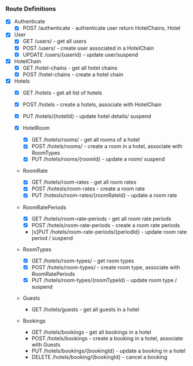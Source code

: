 ### Route Definitions

- [x] Authenticate
  - [x] POST /authenticate - authenticate user return HotelChains, Hotel

- [x] User
  - [x] GET /users/ - get all users
  - [x] POST /users/ - create user associated in a HotelChain
  - [x] UPDATE /users/{userId} - update user/suspend

- [x] HotelChain
  - [x] GET /hotel-chains - get all hotel chains
  - [x] POST /hotel-chains - create a hotel chain

- [x] Hotels
  - [x] GET /hotels - get all list of hotels
  - [x] POST /hotels - create a hotels, associate with HotelChain
  - [x] PUT /hotels/{hotelId} - update hotel details/ suspend

  - [x] HotelRoom
    - [x] GET /hotels/rooms/ - get all rooms of a hotel
    - [x] POST /hotels/rooms/ - create a room in a hotel, associate with RoomTypes
    - [x] PUT /hotels/rooms/{roomId} - update a room/ suspend

  - RoomRate
    - [x] GET /hotels/room-rates - get all room rates
    - [x] POST /hotesls/room-rates - create a room rate
    - [x] PUT /hotesls/room-rates/{roomRateId} - update a room rate

  - RoomRatePeriods
    - [x] GET /hotels/room-rate-periods - get all room rate periods
    - [x] POST /hotels/room-rate-periods - create a room rate periods
    - [x]PUT /hotels/room-rate-periods/{periodId} - update room rate period / suspend

  - RoomTypes
    - [x] GET /hotels/room-types/ - get room types
    - [x] POST /hotels/room-types/ - create room type, associate with RoomRatePeriods
    - [x]  PUT /hotels/room-types/{roomTypeId} - update room type / suspend

  - Guests
    - GET /hotels/guests - get all guests in a hotel

  - Bookings
    - GET /hotels/bookings - get all bookings in a hotel
    - POST /hotels/bookings - create a booking in a hotel, associate with Guests
    - PUT  /hotels/bookings/{bookingId} - update a booking in a hotel
    - DELETE /hotels/booking/{bookingId} - cancel a booking
